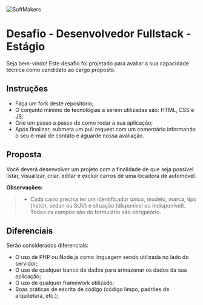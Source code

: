  ![SoftMakers](https://www.softmakers.com.br/assets/img/logotipo14xxhdpi.png)

# Desafio - Desenvolvedor Fullstack - Estágio
Seja bem-vindo! Este desafio foi projetado para avaliar a sua capacidade técnica como candidato ao cargo proposto.

## Instruções
- Faça um fork deste repositório;
- O conjunto mínimo de tecnologias a serem utilizadas são: HTML, CSS e JS;
- Crie um passo a passo de como rodar a sua aplicação;
- Após finalizar, submeta um pull request com um comentário informando o seu e-mail de contato e aguarde nossa avaliação.

## Proposta
Você deverá desenvolver um projeto com a finalidade de que seja possível listar, visualizar, criar, editar e excluir carros de uma locadora de automóvel.

**Observações:**
> - Cada carro precisa ter um identificador único, modelo, marca, tipo (hatch, sedan ou SUV) e situação (disponível ou indisponível). Todos os campos são do formulário são obrigatório.

## Diferenciais
Serão considerados diferenciais:

  - O uso de PHP ou Node.js como linguagem sendo utilizada no lado do servidor;
  - O uso de qualquer banco de dados para armazenar os dados da sua aplicação;
  - O uso de qualquer framework utilizado;
  - Boas práticas de escrita de código (código limpo, padrões de arquitetura, etc.);

